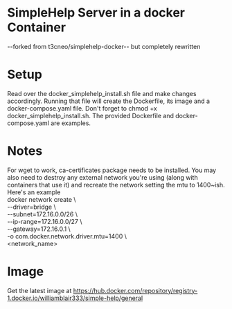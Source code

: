 # SimpleHelp Server in a docker Container

--forked from t3cneo/simplehelp-docker-- but completely rewritten

# Setup 
Read over the docker_simplehelp_install.sh file and make changes accordingly.  Running that file will create the Dockerfile, its image and a docker-compose.yaml file.  Don't forget to chmod +x docker_simplehelp_install.sh. The provided Dockerfile and docker-compose.yaml are examples.

# Notes 
For wget to work, ca-certificates package needs to be installed.  You may also need to destroy any external network you're using (along with containers that use it) and recreate the network setting the mtu to 1400~ish.  Here's an example  
    docker network create \\  
        --driver=bridge \\  
        --subnet=172.16.0.0/26 \\  
        --ip-range=172.16.0.0/27 \\  
        --gateway=172.16.0.1 \\  
        -o com.docker.network.driver.mtu=1400 \\  
        <network_name>  
  
# Image
Get the latest image at https://hub.docker.com/repository/registry-1.docker.io/williamblair333/simple-help/general
